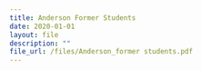 ```yaml
---
title: Anderson Former Students
date: 2020-01-01
layout: file
description: ""
file_url: /files/Anderson_former students.pdf
---
```


